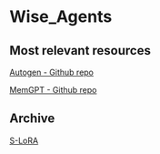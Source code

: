# Wise_Agents

## Most relevant resources

[Autogen - Github repo](https://arxiv.org/abs/2310.08560)

[MemGPT - Github repo](https://github.com/cpacker/MemGPT)

## Archive

[S-LoRA](https://arxiv.org/abs/2311.03285v2)
